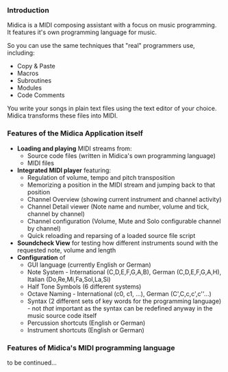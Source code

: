 ### Introduction
Midica is a MIDI composing assistant with a focus on music programming.  
It features it's own programming language for music.

So you can use the same techniques that "real" programmers use, including:
- Copy & Paste
- Macros
- Subroutines
- Modules
- Code Comments

You write your songs in plain text files using the text editor of your choice. Midica transforms these files into MIDI.

### Features of the Midica Application itself
- **Loading and playing** MIDI streams from:
    - Source code files (written in Midica's own programming language)
    - MIDI files
- **Integrated MIDI player** featuring:
    - Regulation of volume, tempo and pitch transposition
    - Memorizing a position in the MIDI stream and jumping back to that position
    - Channel Overview (showing current instrument and channel activity)
    - Channel Detail viewer (Note name and number, volume and tick, channel by channel)
    - Channel configuration (Volume, Mute and Solo configurable channel by channel)
    - Quick reloading and reparsing of a loaded source file script
- **Soundcheck View** for testing how different instruments sound with the requested note, volume and length
- **Configuration** of
    - GUI language (currently English or German)
    - Note System - International (C,D,E,F,G,A,B), German (C,D,E,F,G,A,H), Italian (Do,Re,Mi,Fa,Sol,La,Si)
    - Half Tone Symbols (6 different systems)
    - Octave Naming - International (c0, c1, ...), German (C',C,c,c',c''...)
    - Syntax (2 different sets of key words for the programming language) - not _that_ important as the syntax can be redefined anyway in the music source code itself
    - Percussion shortcuts (English or German)
    - Instrument shortcuts (English or German)


### Features of Midica's MIDI programming language

to be continued...